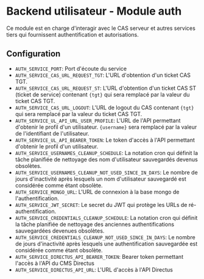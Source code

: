 # Backend utilisateur - Module auth
Ce module est en charge d'interagir avec le CAS serveur et autres services tiers qui fournissent authentification et autorisations.
## Configuration
- `AUTH_SERVICE_PORT`: Port d'écoute du service
- `AUTH_SERVICE_CAS_URL_REQUEST_TGT`: L'URL d'obtention d'un ticket CAS TGT.
- `AUTH_SERVICE_CAS_URL_REQUEST_ST`: L'URL d'obtention d'un ticket CAS ST (ticket de service) contenant `{tgt}` qui sera remplacé par la valeur du ticket CAS TGT.
- `AUTH_SERVICE_CAS_URL_LOGOUT`: L'URL de logout du CAS contenant `{tgt}` qui sera remplacé par la valeur du ticket CAS TGT.
- `AUTH_SERVICE_UL_API_URL_USER_PROFILE`: L'URL de l'API permettant d'obtenir le profil d'un utilisateur. `{username}` sera remplacé par la valeur de l'identifiant de l'utilisateur.
- `AUTH_SERVICE_UL_API_BEARER_TOKEN`: Le token d'accès à l'API permettant d'obtenir le profil d'un utilisateur.
- `AUTH_SERVICE_USERNAMES_CLEANUP_SCHEDULE`: La notation cron qui définit la tâche planifiée de nettoyage des nom d'utilisateur sauvegardés devenus obsolètes.
- `AUTH_SERVICE_USERNAMES_CLEANUP_NOT_USED_SINCE_IN_DAYS`: Le nombre de jours d'inactivité après lesquels un nom d'utilisateur sauvegardé est considérée comme étant obsolète.
- `AUTH_SERVICE_MONGO_URL`: L'URL de connexion à la base mongo de l'authentification.
- `AUTH_SERVICE_JWT_SECRET`: Le secret du JWT qui protège les URLs de ré-authentification.
- `AUTH_SERVICE_CREDENTIALS_CLEANUP_SCHEDULE`: La notation cron qui définit la tâche planifiée de nettoyage des anciennes authentifications sauvegardées devenues obsolètes.
- `AUTH_SERVICE_CREDENTIALS_CLEANUP_NOT_USED_SINCE_IN_DAYS`: Le nombre de jours d'inactivité après lesquels une authentification sauvegardée est considérée comme étant obsolète.
- `AUTH_SERVICE_DIRECTUS_API_BEARER_TOKEN`: Bearer token permettant l'accès à l'API du CMS Directus
- `AUTH_SERVICE_DIRECTUS_API_URL`: L'URL d'accès à l'API Directus